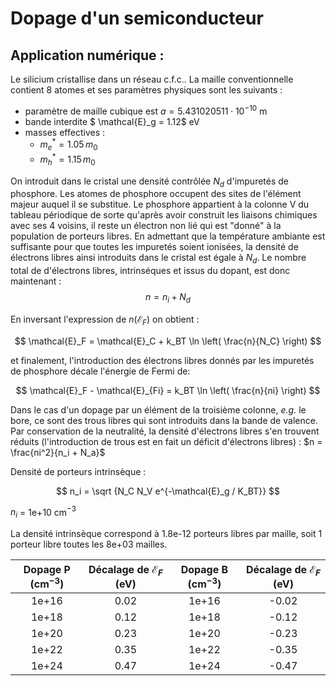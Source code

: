 # Dopage d'un semiconducteur

## Application numérique :
Le silicium cristallise dans un réseau c.f.c..
La maille conventionnelle contient 8 atomes et ses paramètres physiques sont les suivants :
- paramètre de maille cubique est $a = 5.431 020 511 \cdot 10^{-10}$ m
- bande interdite $ \mathcal{E}_g = 1.12$ eV
- masses effectives : 
    - $m^*_e = 1.05\,m_0$
    - $m^*_h = 1.15\,m_0$

On introduit dans le cristal une densité contrôlée $N_d$ d'impuretés de phosphore.
Les atomes de phosphore occupent des sites de l'élément majeur auquel il se substitue.
Le phosphore appartient à la colonne V du tableau périodique de sorte qu'après avoir construit les liaisons chimiques avec ses 4 voisins, il reste un électron non lié qui est "donné" à la population de porteurs libres.
En admettant que la température ambiante est suffisante pour que toutes les impuretés soient ionisées, la densité de électrons libres ainsi introduits dans le cristal est égale à $N_d$.
Le nombre total de d'électrons libres, intrinséques et issus du dopant, est donc maintenant :
$$ 
n = n_i + N_d
$$

En inversant l'expression de $n(\mathcal{E}_F)$ on obtient :

$$
\mathcal{E}_F = \mathcal{E}_C + k_BT \ln \left( \frac{n}{N_C} \right)
$$

et finalement, l'introduction des électrons libres donnés par les impuretés de phosphore décale l'énergie de Fermi de:

$$
\mathcal{E}_F - \mathcal{E}_{Fi} = k_BT \ln \left( \frac{n}{ni} \right)
$$

Dans le cas d'un dopage par un élément de la troisième colonne, _e.g._ le bore, ce sont des trous libres qui sont introduits dans la bande de valence.
Par conservation de la neutralité, la densité d'électrons libres s'en trouvent réduits (l'introduction de trous est en fait un déficit d'électrons libres) : $n = \frac{ni^2}{n_i + N_a}$ 

Densité de porteurs intrinsèque : 

$$ n_i = \sqrt {N_C N_V e^{-\mathcal{E}_g / K_BT}} $$



$n_i$ = 1e+10 cm$^{-3}$



La densité intrinsèque correspond à 1.8e-12 porteurs libres par maille, soit 1 porteur libre toutes les 8e+03 mailles.



|Dopage P (cm$^{-3}$)| Décalage de $\mathcal{E}_F$ (eV)|Dopage B (cm$^{-3}$)| Décalage de $\mathcal{E}_F$ (eV)|
|:-:|:-:|:-:|:-:|
|1e+16 | 0.02|1e+16 | -0.02|
|1e+18 | 0.12|1e+18 | -0.12|
|1e+20 | 0.23|1e+20 | -0.23|
|1e+22 | 0.35|1e+22 | -0.35|
|1e+24 | 0.47|1e+24 | -0.47|

